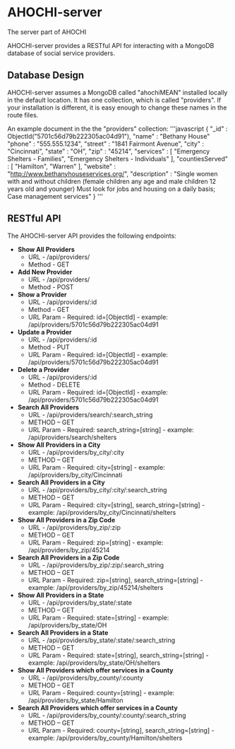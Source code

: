 # AHOCHI-server
The server part of AHOCHI

AHOCHI-server provides a RESTful API for interacting with a MongoDB database of social service providers.

## Database Design
AHOCHI-server assumes a MongoDB called "ahochiMEAN" installed locally in the default location. It has one collection, which is called "providers". If your installation is different, it is easy enough to change these names in the route files.

An example document in the the "providers" collection:
'''javascript
    {
        "_id" : ObjectId("5701c56d79b222305ac04d91"),
   	    "name" : "Bethany House"
        "phone" : "555.555.1234",
        "street" : "1841 Fairmont Avenue",
        "city" : "Cincinnati",
        "state" : "OH",
        "zip" : "45214",
        "services" : [ 
            "Emergency Shelters - Families", 
            "Emergency Shelters - Individuals"
        ],
        "countiesServed" : [ 
            "Hamilton", 
            "Warren"
        ],
        "website" : "http://www.bethanyhouseservices.org/",
        "description" : "Single women with and without children (female children any age and male children 12 years old and younger) Must look for jobs and housing on a daily basis; Case management services"
    }
'''

## RESTful API
The AHOCHI-server API provides the following endpoints:

* **Show All Providers**
	* URL - /api/providers/ 
	* Method - GET 
* **Add New Provider**
	* URL - /api/providers/ 
	* Method - POST
* **Show a Provider**
	* URL - /api/providers/:id 
	* Method - GET
	* URL Param - Required: id=[ObjectId] - example: /api/providers/5701c56d79b222305ac04d91 
* **Update a Provider**
	* URL - /api/providers/:id 
	* Method - PUT
	* URL Param - Required: id=[ObjectId] - example: /api/providers/5701c56d79b222305ac04d91
* **Delete a Provider**
	* URL - /api/providers/:id 
	* Method - DELETE
	* URL Param - Required: id=[ObjectId] - example: /api/providers/5701c56d79b222305ac04d91
* **Search All Providers**
	* URL - /api/providers/search/:search_string 
	* METHOD – GET 
	* URL Param - Required: search_string=[string] - example: /api/providers/search/shelters
* **Show All Providers in a City**
	* URL - /api/providers/by_city/:city 
	* METHOD – GET 
	* URL Param - Required: city=[string] - example: /api/providers/by_city/Cincinnati
* **Search All Providers in a City**
	* URL - /api/providers/by_city/:city/:search_string 
	* METHOD – GET 
	* URL Param - Required: city=[string], search_string=[string] - example: /api/providers/by_city/Cincinnati/shelters
* **Show All Providers in a Zip Code**
	* URL - /api/providers/by_zip/:zip 
	* METHOD – GET 
	* URL Param - Required: zip=[string] - example: /api/providers/by_zip/45214
* **Search All Providers in a Zip Code**
	* URL - /api/providers/by_zip/:zip/:search_string 
	* METHOD – GET 
	* URL Param - Required: zip=[string], search_string=[string] - example: /api/providers/by_zip/45214/shelters
* **Show All Providers in a State**
	* URL - /api/providers/by_state/:state 
	* METHOD – GET 
	* URL Param - Required: state=[string] - example: /api/providers/by_state/OH
* **Search All Providers in a State**
	* URL - /api/providers/by_state/:state/:search_string 
	* METHOD – GET 
	* URL Param - Required: state=[string], search_string=[string] - example: /api/providers/by_state/OH/shelters
* **Show All Providers which offer services in a County**
	* URL - /api/providers/by_county/:county 
	* METHOD – GET 
	* URL Param - Required: county=[string] - example: /api/providers/by_state/Hamilton
* **Search All Providers which offer services in a County**
	* URL - /api/providers/by_county/:county/:search_string 
	* METHOD – GET 
	* URL Param - Required: county=[string], search_string=[string] - example: /api/providers/by_county/Hamilton/shelters